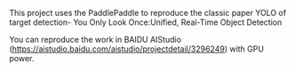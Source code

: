 This project uses the PaddlePaddle to reproduce the classic paper YOLO of target detection- You Only Look Once:Unified, Real-Time Object Detection

You can reproduce the work in BAIDU AIStudio (https://aistudio.baidu.com/aistudio/projectdetail/3296249) with GPU power.
